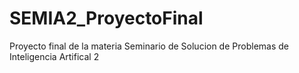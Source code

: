 # SEMIA2_ProyectoFinal
 Proyecto final de la materia Seminario de Solucion de Problemas de Inteligencia Artifical 2
